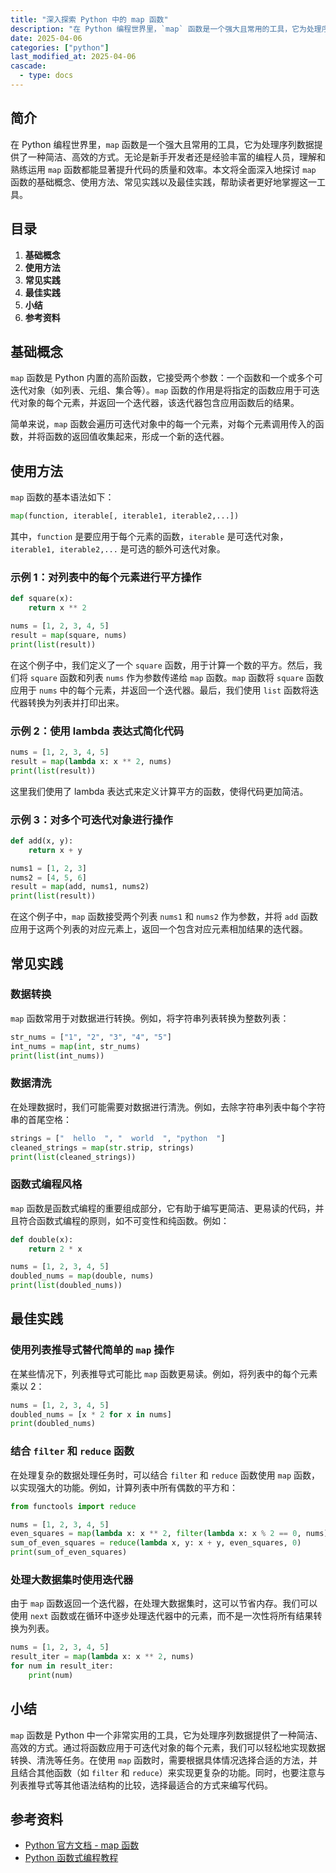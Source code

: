 ```yaml
---
title: "深入探索 Python 中的 map 函数"
description: "在 Python 编程世界里，`map` 函数是一个强大且常用的工具，它为处理序列数据提供了一种简洁、高效的方式。无论是新手开发者还是经验丰富的编程人员，理解和熟练运用 `map` 函数都能显著提升代码的质量和效率。本文将全面深入地探讨 `map` 函数的基础概念、使用方法、常见实践以及最佳实践，帮助读者更好地掌握这一工具。"
date: 2025-04-06
categories: ["python"]
last_modified_at: 2025-04-06
cascade:
  - type: docs
---
```



## 简介
在 Python 编程世界里，`map` 函数是一个强大且常用的工具，它为处理序列数据提供了一种简洁、高效的方式。无论是新手开发者还是经验丰富的编程人员，理解和熟练运用 `map` 函数都能显著提升代码的质量和效率。本文将全面深入地探讨 `map` 函数的基础概念、使用方法、常见实践以及最佳实践，帮助读者更好地掌握这一工具。

<!-- more -->
## 目录
1. **基础概念**
2. **使用方法**
3. **常见实践**
4. **最佳实践**
5. **小结**
6. **参考资料**

## 基础概念
`map` 函数是 Python 内置的高阶函数，它接受两个参数：一个函数和一个或多个可迭代对象（如列表、元组、集合等）。`map` 函数的作用是将指定的函数应用于可迭代对象的每个元素，并返回一个迭代器，该迭代器包含应用函数后的结果。

简单来说，`map` 函数会遍历可迭代对象中的每一个元素，对每个元素调用传入的函数，并将函数的返回值收集起来，形成一个新的迭代器。

## 使用方法
`map` 函数的基本语法如下：

```python
map(function, iterable[, iterable1, iterable2,...])
```

其中，`function` 是要应用于每个元素的函数，`iterable` 是可迭代对象，`iterable1, iterable2,...` 是可选的额外可迭代对象。

### 示例 1：对列表中的每个元素进行平方操作
```python
def square(x):
    return x ** 2

nums = [1, 2, 3, 4, 5]
result = map(square, nums)
print(list(result))  
```

在这个例子中，我们定义了一个 `square` 函数，用于计算一个数的平方。然后，我们将 `square` 函数和列表 `nums` 作为参数传递给 `map` 函数。`map` 函数将 `square` 函数应用于 `nums` 中的每个元素，并返回一个迭代器。最后，我们使用 `list` 函数将迭代器转换为列表并打印出来。

### 示例 2：使用 lambda 表达式简化代码
```python
nums = [1, 2, 3, 4, 5]
result = map(lambda x: x ** 2, nums)
print(list(result))  
```

这里我们使用了 lambda 表达式来定义计算平方的函数，使得代码更加简洁。

### 示例 3：对多个可迭代对象进行操作
```python
def add(x, y):
    return x + y

nums1 = [1, 2, 3]
nums2 = [4, 5, 6]
result = map(add, nums1, nums2)
print(list(result))  
```

在这个例子中，`map` 函数接受两个列表 `nums1` 和 `nums2` 作为参数，并将 `add` 函数应用于这两个列表的对应元素上，返回一个包含对应元素相加结果的迭代器。

## 常见实践
### 数据转换
`map` 函数常用于对数据进行转换。例如，将字符串列表转换为整数列表：

```python
str_nums = ["1", "2", "3", "4", "5"]
int_nums = map(int, str_nums)
print(list(int_nums))  
```

### 数据清洗
在处理数据时，我们可能需要对数据进行清洗。例如，去除字符串列表中每个字符串的首尾空格：

```python
strings = ["  hello  ", "  world  ", "python  "]
cleaned_strings = map(str.strip, strings)
print(list(cleaned_strings))  
```

### 函数式编程风格
`map` 函数是函数式编程的重要组成部分，它有助于编写更简洁、更易读的代码，并且符合函数式编程的原则，如不可变性和纯函数。例如：

```python
def double(x):
    return 2 * x

nums = [1, 2, 3, 4, 5]
doubled_nums = map(double, nums)
print(list(doubled_nums))  
```

## 最佳实践
### 使用列表推导式替代简单的 `map` 操作
在某些情况下，列表推导式可能比 `map` 函数更易读。例如，将列表中的每个元素乘以 2：

```python
nums = [1, 2, 3, 4, 5]
doubled_nums = [x * 2 for x in nums]
print(doubled_nums)  
```

### 结合 `filter` 和 `reduce` 函数
在处理复杂的数据处理任务时，可以结合 `filter` 和 `reduce` 函数使用 `map` 函数，以实现强大的功能。例如，计算列表中所有偶数的平方和：

```python
from functools import reduce

nums = [1, 2, 3, 4, 5]
even_squares = map(lambda x: x ** 2, filter(lambda x: x % 2 == 0, nums))
sum_of_even_squares = reduce(lambda x, y: x + y, even_squares, 0)
print(sum_of_even_squares)  
```

### 处理大数据集时使用迭代器
由于 `map` 函数返回一个迭代器，在处理大数据集时，这可以节省内存。我们可以使用 `next` 函数或在循环中逐步处理迭代器中的元素，而不是一次性将所有结果转换为列表。

```python
nums = [1, 2, 3, 4, 5]
result_iter = map(lambda x: x ** 2, nums)
for num in result_iter:
    print(num)  
```

## 小结
`map` 函数是 Python 中一个非常实用的工具，它为处理序列数据提供了一种简洁、高效的方式。通过将函数应用于可迭代对象的每个元素，我们可以轻松地实现数据转换、清洗等任务。在使用 `map` 函数时，需要根据具体情况选择合适的方法，并且结合其他函数（如 `filter` 和 `reduce`）来实现更复杂的功能。同时，也要注意与列表推导式等其他语法结构的比较，选择最适合的方式来编写代码。

## 参考资料
- [Python 官方文档 - map 函数](https://docs.python.org/3/library/functions.html#map)
- [Python 函数式编程教程](https://www.learnenough.com/functional-programming-tutorial/basics)